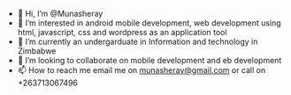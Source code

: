 - 👋 Hi, I’m @Munasheray
- 👀 I’m interested in android mobile development, web development using html, javascript, css and wordpress as an application tool
- 🌱 I’m currently an undergarduate in Information and technology in Zimbabwe
- 💞️ I’m looking to collaborate on mobile development and eb development
- 📫 How to reach me email me on munasheray@gmail.com or call on +263713067496

<!---
Munasheray/Munasheray is a ✨ special ✨ repository because its `README.md` (this file) appears on your GitHub profile.
You can click the Preview link to take a look at your changes.
--->
